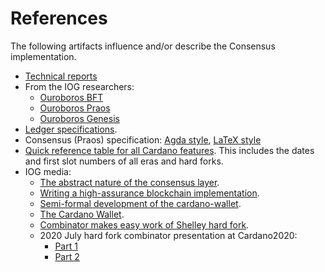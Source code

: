 # References

The following artifacts influence and/or describe the Consensus implementation.

<!-- xrefcheck: ignore link -->
* [Technical reports](../for-developers/TechnicalReports)
* From the IOG researchers:
    * [Ouroboros BFT][ouroboros-bft]
    * [Ouroboros Praos][ouroboros-praos]
    * [Ouroboros Genesis][ouroboros-genesis]
* [Ledger specifications][cardano-ledger].
* Consensus (Praos) specification:
    <!-- xrefcheck: ignore link -->
    [Agda style](/pdfs/consensus-spec-agda.pdf),
    <!-- xrefcheck: ignore link -->
    [LaTeX style](/pdfs/consensus-spec.pdf)
* [Quick reference table for all Cardano features](https://github.com/cardano-foundation/CIPs/blob/master/CIP-0059/feature-table.md).
  This includes the dates and first slot numbers of all eras and hard forks.
* IOG media:
    * [The abstract nature of the consensus layer](https://iohk.io/en/blog/posts/2020/05/28/the-abstract-nature-of-the-consensus-layer/).
    * [Writing a high-assurance blockchain implementation](https://iohk.io/en/blog/posts/2017/11/03/writing-a-high-assurance-blockchain-implementation/).
    * [Semi-formal development of the cardano-wallet](https://iohk.io/en/blog/posts/2018/06/04/semi-formal-development-the-cardano-wallet/).
    * [The Cardano Wallet](https://www.youtube.com/watch?v=6VWCB0_uLLw).
    * [Combinator makes easy work of Shelley hard fork](https://iohk.io/en/blog/posts/2020/05/07/combinator-makes-easy-work-of-shelley-hard-fork/).
    * 2020 July hard fork combinator presentation at Cardano2020:
        * [Part 1](https://www.youtube.com/watch?v=D8OTZULEsaI)
        * [Part 2](https://www.youtube.com/watch?v=wNZq6VPLIXg)

[ouroboros-bft]: https://iohk.io/en/research/library/papers/ouroboros-bfta-simple-byzantine-fault-tolerant-consensus-protocol/
[ouroboros-praos]: https://iohk.io/en/research/library/papers/ouroboros-praosan-adaptively-securesemi-synchronous-proof-of-stake-protocol/
[ouroboros-genesis]: https://iohk.io/en/research/library/papers/ouroboros-genesiscomposable-proof-of-stake-blockchains-with-dynamic-availability/
[consensus-report]: https://ouroboros-consensus.cardano.intersectmbo.org/pdfs/report.pdf
[network-report]: https://ouroboros-network.cardano.intersectmbo.org/pdfs/network-design/
[cardano-ledger]: https://github.com/IntersectMBO/cardano-ledger/

